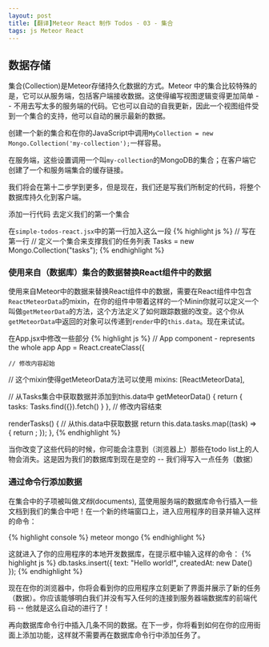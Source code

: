 ```yaml
---
layout: post
title: [翻译]Meteor React 制作 Todos - 03 - 集合
tags: js Meteor React
---
```


## 数据存储

集合(Collection)是Meteor存储持久化数据的方式。Meteor 中的集合比较特殊的是，它可以从服务端，包括客户端接收数据。这使得编写视图逻辑变得更加简单 -- 不用去写太多的服务端的代码。它也可以自动的自我更新，因此一个视图组件受到一个集合的支持，他可以自动的展示最新的数据。

创建一个新的集合和在你的JavaScript中调用`MyCollection = new Mongo.Collection('my-collection');`一样容易。

在服务端，这些设置调用一个叫`my-collection`的MongoDB的集合；在客户端它创建了一个和服务端集合的缓存链接。

我们将会在第十二步学到更多，但是现在，我们还是写我们所制定的代码，将整个数据库持久化到客户端。

添加一行代码 去定义我们的第一个集合

在`simple-todos-react.jsx`中的第一行加入这么一段
{% highlight js %}
// 写在第一行
// 定义一个集合来支撑我们的任务列表
Tasks = new Mongo.Collection("tasks");
{% endhighlight %}

### 使用来自（数据库）集合的数据替换React组件中的数据

使用来自Meteor中的数据来替换React组件中的数据，需要在React组件中包含`ReactMeteorData`的mixin，在你的组件中带着这样的一个Minin你就可以定义一个叫做`getMeteorData`的方法，这个方法定义了如何跟踪数据的改变。这个你从`getMeteorData`中返回的对象可以传递到`render`中的`this.data`。现在来试试。

在App.jsx中修改一些部分
{% highlight js %}
// App component - represents the whole app
App = React.createClass({
 
 	// 修改内容起始
  // 这个mixin使得getMeteorData方法可以使用
  mixins: [ReactMeteorData],
 
  // 从Tasks集合中获取数据并添加到this.data中
  getMeteorData() {
    return {
      tasks: Tasks.find({}).fetch()
    }
  },
  // 修改内容结束
 
  renderTasks() {
    // 从this.data中获取数据
    return this.data.tasks.map((task) => {
      return <Task key={task._id} task={task} />;
    });
  },
{% endhighlight %}

当你改变了这些代码的时候，你可能会注意到（浏览器上）那些在todo list上的人物会消失。这是因为我们的数据库到现在是空的 -- 我们得写入一点任务（数据）

### 通过命令行添加数据

在集合中的子项被叫做*文档*(documents), 蓝使用服务端的数据库命令行插入一些文档到我们的集合中吧！在一个新的终端窗口上，进入应用程序的目录并输入这样的命令：

{% highlight console %}
meteor mongo
{% endhighlight %}

这就进入了你的应用程序的本地开发数据库，在提示框中输入这样的命令：
{% highlight js %}
db.tasks.insert({ text: "Hello world!", createdAt: new Date() });
{% endhighlight %}

现在在你的浏览器中，你将会看到你的应用程序立刻更新了界面并展示了新的任务（数据）。你应该能够明白我们并没有写入任何的连接到服务器端数据库的前端代码 -- 他就是这么自动的进行了！

再向数据库命令行中插入几条不同的数据。在下一步，你将看到如何在你的应用街面上添加功能，这样就不需要再在数据库命令行中添加任务了。